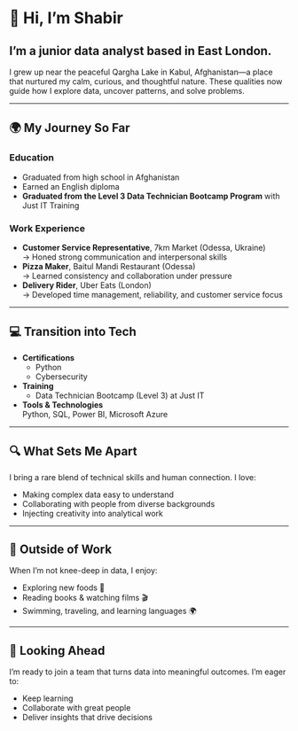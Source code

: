 # 👋 Hi, I’m Shabir

## I’m a junior data analyst based in East London.  
I grew up near the peaceful Qargha Lake in Kabul, Afghanistan—a place that nurtured my calm, curious, and thoughtful nature. These qualities now guide how I explore data, uncover patterns, and solve problems.

---

## 🌍 My Journey So Far

### Education
- Graduated from high school in Afghanistan  
- Earned an English diploma  
- **Graduated from the Level 3 Data Technician Bootcamp Program** with Just IT Training  

### Work Experience
- **Customer Service Representative**, 7km Market (Odessa, Ukraine)  
  → Honed strong communication and interpersonal skills  
- **Pizza Maker**, Baitul Mandi Restaurant (Odessa)  
  → Learned consistency and collaboration under pressure  
- **Delivery Rider**, Uber Eats (London)  
  → Developed time management, reliability, and customer service focus  

---

## 💻 Transition into Tech

- **Certifications**  
  - Python  
  - Cybersecurity  
- **Training**  
  - Data Technician Bootcamp (Level 3) at Just IT  
- **Tools & Technologies**  
  Python, SQL, Power BI, Microsoft Azure  

---

## 🔍 What Sets Me Apart

I bring a rare blend of technical skills and human connection. I love:
- Making complex data easy to understand  
- Collaborating with people from diverse backgrounds  
- Injecting creativity into analytical work  

---

## 🎨 Outside of Work

When I’m not knee-deep in data, I enjoy:
- Exploring new foods 🍱  
- Reading books & watching films 🎬  
- Swimming, traveling, and learning languages 🌍  

---

## 🚀 Looking Ahead

I’m ready to join a team that turns data into meaningful outcomes. I’m eager to:
- Keep learning  
- Collaborate with great people  
- Deliver insights that drive decisions  
